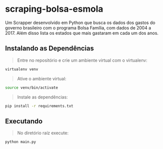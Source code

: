 # scraping-bolsa-esmola

Um Scrapper desenvolvido em Python que busca os dados dos gastos do governo brasileiro com o programa Bolsa Família, com dados de 2004 a 2017. Além disso lista os estados que mais gastaram em cada um dos anos.

## Instalando as Dependências

>Entre no repositório e crie um ambiente virtual com o virtualenv:

```sh
virtualenv venv
```

>Ative o ambiente virtual:

```sh
source venv/bin/activate
```

>Instale as dependências:

```sh
pip install -r requirements.txt
```

## Executando

>No diretório raíz execute:

```sh
python main.py 
```

